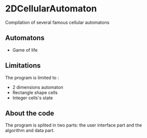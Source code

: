 # 2DCellularAutomaton
Compilation of several famous cellular automatons

## Automatons
- Game of life

## Limitations
The program is limited to :
- 2 dimensions automaton
- Rectangle shape cells
- Integer cells's state

## About the code
The program is splited in two parts: the user interface part and the algorithm and data part. 
